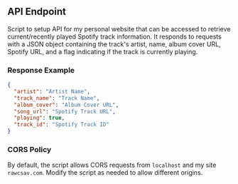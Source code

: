 ## API Endpoint
Script to setup API for my personal website that can be accessed to retrieve current/recently played Spotify track information. It responds to requests with a JSON object containing the track's artist, name, album cover URL, Spotify URL, and a flag indicating if the track is currently playing.

### Response Example
```json
{
  "artist": "Artist Name",
  "track_name": "Track Name",
  "album_cover": "Album Cover URL",
  "song_url": "Spotify Track URL",
  "playing": true,
  "track_id": "Spotify Track ID"
}
```

### CORS Policy
By default, the script allows CORS requests from `localhost` and my site `rawcsav.com`. Modify the script as needed to allow different origins.
